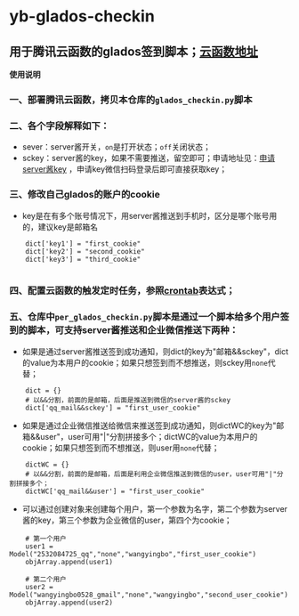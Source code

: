 # yb-glados-checkin


## 用于腾讯云函数的glados签到脚本；[云函数地址](https://console.cloud.tencent.com/scf/index?rid=15)

**使用说明**

### 一、部署腾讯云函数，拷贝本仓库的`glados_checkin.py`脚本

### 二、各个字段解释如下：

- sever：server酱开关，`on`是打开状态；`off`关闭状态；
- sckey：server酱的key，如果不需要推送，留空即可；申请地址见：[申请server酱key](https://sct.ftqq.com/sendkey) ，申请key微信扫码登录后即可直接获取key；

### 三、修改自己glados的账户的cookie
-  key是在有多个账号情况下，用server酱推送到手机时，区分是哪个账号用的，建议key是邮箱名

```
    dict['key1'] = "first_cookie"
    dict['key2'] = "second_cookie"
    dict['key3'] = "third_cookie"
    
```

### 四、配置云函数的触发定时任务，参照[crontab](https://crontab.guru/)表达式；

### 五、仓库中`per_glados_checkin.py`脚本是通过一个脚本给多个用户签到的脚本，可支持server酱推送和企业微信推送下两种：

- 如果是通过server酱推送签到成功通知，则dict的key为"邮箱&&sckey"，dict的value为本用户的cookie；如果只想签到而不想推送，则sckey用`none`代替；

```
	dict = {}
	# 以&&分割，前面的是邮箱，后面是推送到微信的server酱的sckey
	dict['qq_mail&&sckey'] = "first_user_cookie"
```

- 如果是通过企业微信推送给微信来推送签到成功通知，则dictWC的key为"邮箱&&user"，user可用"|"分割拼接多个；dictWC的value为本用户的cookie；如果只想签到而不想推送，则user用`none`代替；

```
    dictWC = {}
    # 以&&分割，前面的是邮箱，后面是利用企业微信推送到微信的user，user可用"|"分割拼接多个；
    dictWC['qq_mail&&user'] = "first_user_cookie"
```

- 可以通过创建对象来创建每个用户，第一个参数为名字，第二个参数为server酱的key，第三个参数为企业微信的user，第四个为cookie；

```
    # 第一个用户
    user1 = Model("2532084725_qq","none","wangyingbo","first_user_cookie")
    objArray.append(user1)

    # 第二个用户
    user2 = Model("wangyingbo0528_gmail","none","wangyingbo","second_user_cookie")
    objArray.append(user2)
```